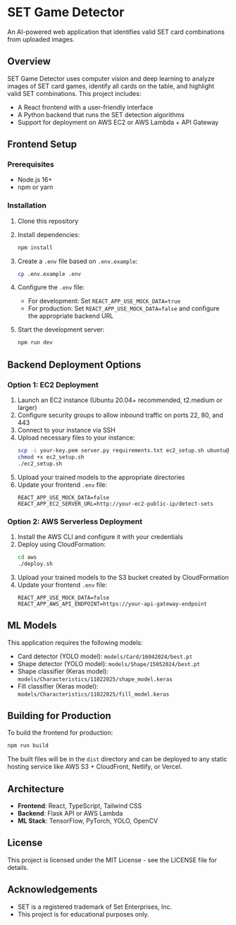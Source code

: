 
# SET Game Detector

An AI-powered web application that identifies valid SET card combinations from uploaded images.

## Overview

SET Game Detector uses computer vision and deep learning to analyze images of SET card games, identify all cards on the table, and highlight valid SET combinations. This project includes:

- A React frontend with a user-friendly interface
- A Python backend that runs the SET detection algorithms
- Support for deployment on AWS EC2 or AWS Lambda + API Gateway

## Frontend Setup

### Prerequisites
- Node.js 16+
- npm or yarn

### Installation

1. Clone this repository
2. Install dependencies:
   ```bash
   npm install
   ```
3. Create a `.env` file based on `.env.example`:
   ```bash
   cp .env.example .env
   ```
4. Configure the `.env` file:
   - For development: Set `REACT_APP_USE_MOCK_DATA=true`
   - For production: Set `REACT_APP_USE_MOCK_DATA=false` and configure the appropriate backend URL

5. Start the development server:
   ```bash
   npm run dev
   ```

## Backend Deployment Options

### Option 1: EC2 Deployment

1. Launch an EC2 instance (Ubuntu 20.04+ recommended, t2.medium or larger)
2. Configure security groups to allow inbound traffic on ports 22, 80, and 443
3. Connect to your instance via SSH
4. Upload necessary files to your instance:
   ```bash
   scp -i your-key.pem server.py requirements.txt ec2_setup.sh ubuntu@your-ec2-ip:~/
   chmod +x ec2_setup.sh
   ./ec2_setup.sh
   ```
5. Upload your trained models to the appropriate directories
6. Update your frontend `.env` file:
   ```
   REACT_APP_USE_MOCK_DATA=false
   REACT_APP_EC2_SERVER_URL=http://your-ec2-public-ip/detect-sets
   ```

### Option 2: AWS Serverless Deployment

1. Install the AWS CLI and configure it with your credentials
2. Deploy using CloudFormation:
   ```bash
   cd aws
   ./deploy.sh
   ```
3. Upload your trained models to the S3 bucket created by CloudFormation
4. Update your frontend `.env` file:
   ```
   REACT_APP_USE_MOCK_DATA=false
   REACT_APP_AWS_API_ENDPOINT=https://your-api-gateway-endpoint
   ```

## ML Models

This application requires the following models:

- Card detector (YOLO model): `models/Card/16042024/best.pt`
- Shape detector (YOLO model): `models/Shape/15052024/best.pt`
- Shape classifier (Keras model): `models/Characteristics/11022025/shape_model.keras`
- Fill classifier (Keras model): `models/Characteristics/11022025/fill_model.keras`

## Building for Production

To build the frontend for production:

```bash
npm run build
```

The built files will be in the `dist` directory and can be deployed to any static hosting service like AWS S3 + CloudFront, Netlify, or Vercel.

## Architecture

- **Frontend**: React, TypeScript, Tailwind CSS
- **Backend**: Flask API or AWS Lambda
- **ML Stack**: TensorFlow, PyTorch, YOLO, OpenCV

## License

This project is licensed under the MIT License - see the LICENSE file for details.

## Acknowledgements

- SET is a registered trademark of Set Enterprises, Inc.
- This project is for educational purposes only.
